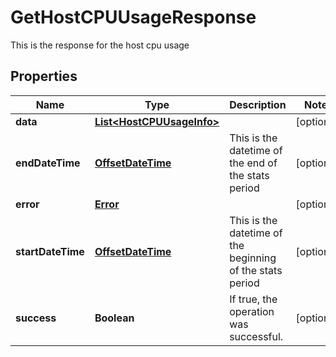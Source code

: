

# GetHostCPUUsageResponse

This is the response for the host cpu usage
## Properties

Name | Type | Description | Notes
------------ | ------------- | ------------- | -------------
**data** | [**List&lt;HostCPUUsageInfo&gt;**](HostCPUUsageInfo.md) |  |  [optional]
**endDateTime** | [**OffsetDateTime**](OffsetDateTime.md) | This is the datetime of the end of the stats period |  [optional]
**error** | [**Error**](Error.md) |  |  [optional]
**startDateTime** | [**OffsetDateTime**](OffsetDateTime.md) | This is the datetime of the beginning of the stats period |  [optional]
**success** | **Boolean** | If true, the operation was successful. |  [optional]



